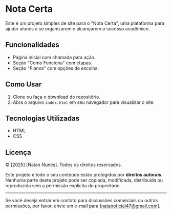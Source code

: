 # Nota Certa

Este é um projeto simples de site para o "Nota Certa", uma plataforma para ajudar alunos a se organizarem e alcançarem o sucesso acadêmico.

## Funcionalidades

- Página inicial com chamada para ação.
- Seção "Como Funciona" com etapas.
- Seção "Planos" com opções de escolha.

## Como Usar

1. Clone ou faça o download do repositório.
2. Abra o arquivo `index.html` em seu navegador para visualizar o site.

## Tecnologias Utilizadas

- HTML
- CSS

## Licença

© [2025] [Natan Nunes]. Todos os direitos reservados.

Este projeto e todo o seu conteúdo estão protegidos por **direitos autorais**. Nenhuma parte deste projeto pode ser copiada, modificada, distribuída ou reproduzida sem a permissão explícita do proprietário.

---

Se você deseja entrar em contato para discussões comerciais ou outras permissões, por favor, envie um e-mail para [natanoficial47@gmail.com].

